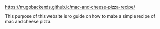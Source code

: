 https://mugobackends.github.io/mac-and-cheese-pizza-recipe/


This purpose of this website is to guide on how to make a simple recipe of mac and cheese pizza.
